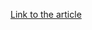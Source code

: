 [Link to the article](https://securelist.com/soumnibot-android-banker-obfuscates-app-manifest/112334/)
